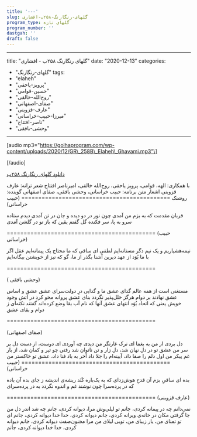 ```yaml
---
title: '---'
slug: گلهای-رنگارنگ-۲۵۸ب-افشاری
program_type: گلهای تازه
program_number: ''
dastgah: ''
draft: false
---
```


---
title: "گلهای رنگارنگ ۲۵۸ب - افشاری"
date: "2020-12-13"
categories: 
  - "گلهای-رنگارنگ"
tags: 
  - "elaheh"
  - "پرویز-یاحقی"
  - "حسین-قوامی"
  - "روح‌الله-خالقی"
  - "صفای-اصفهانی"
  - "عارف-قزوینی"
  - "میرزا-حبیب-خراسانی"
  - "ناصر-افتتاح"
  - "وحشی-بافقی"
---

\[audio mp3="https://golhaprogram.com/wp-content/uploads/2020/12/GR\_258B\_Elaheh\_Ghavami.mp3"\]

\[/audio\]

[دانلود گلهای رنگارنگ ۲۵۸ب](https://golhaprogram.com/wp-content/uploads/2020/12/GR_258B_Elaheh_Ghavami.mp3)

با همکاری: الهه، قوامی، پرویز یاحقی، روح‌الله خالقی، امیرناصر افتتاح شعر ترانه: عارف قزوینی اشعار متن برنامه: حبیب خراسانی، وحشی بافقی، صفای اصفهانی گوینده: روشنک ============================================ (حبیب خراسانی)

قربان مقدمت که به بزم من آمدی چون نور در دو دیده و جان در تن آمدی دیدم ستاده سرو به پا، سر فکنده گل گفتم یقین که باز تو در گلشن آمدی

\============================================ (حبیب خراسانی)

نیمه‌هشیاریم و یک نیم دگر مستانه‌ایم لطفی ای ساقی که ما محتاج یک پیمانه‌ایم عقل اگر با ما بُوَد از عهد دیرین آشنا بگذر از ما، گو که نیز از خویشتن بیگانه‌ایم

\============================================

( وحشی بافقی)

مستغنی است از همه عالم گدای عشق ما و گدایی درِ دولت‌سرای عشق عشق و اساس عشق نهادند بر دوام هرگز خلل‌پذیر نگردد بنای عشق پروانه محو کرد در آتش وجود خویش یعنی که اتحاد بُوَد انتهای عشق آنها که نام آب بقا وضع کرده‌اند گفتند نکته‌ای ز دوام و بقای عشق

\============================================

(صفای اصفهانی)

دل بردی از من به یغما ای ترک غارتگر من دیدی چه آوردی ای دوست، از دست دل بر سر من عشق تو در دل نهان شد، دل زار و تن ناتوان شد رفتی چو تیر و کمان شد، از بار غم پیکر من اول دلم را صفا داد، آیینه‌ام را جلا داد آخر به باد فنا داد، عشق تو خاکستر من ============================================ (حبیب خراسانی)

بده ای ساقیِ بزم آن قدحِ هوش‌زدای که به یک‌باره کَنَد ریشه‌ی اندیشه ز جای بده آن باده که در پرده‌سرا چون نوشند غم و اندوه نگردد به در پرده‌سرای

\============================================ (عارف قزوینی)

نمی‌دانم چه در پیمانه کردی، جانم تو لیلی‌وش مرا، دیوانه کردی، جانم چه شد اندر دل من جا گرفتی مکان در خانه‌ی ویرانه کردی، جانم دیوانه کردی، خدا خدا دیوانه کردی، جانم ای تو تمنای من، یار زیبای من، تویی لیلای من مرا مجنون‌صفت دیوانه کردی، جانم دیوانه كردی، خدا خدا دیوانه كردی، جانم
